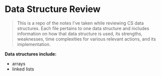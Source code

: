 # Data Structure Review

> This is a repo of the notes I've taken while reviewing CS data structures.  Each file pertains to one data structure and includes
information on how that data structure is used, its strengths, weaknesses, time complexities for various relevant actions, and
its implementation.

__Data structures include:__
  * arrays
  * linked lists
